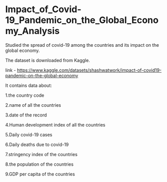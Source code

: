# Impact_of_Covid-19_Pandemic_on_the_Global_Economy_Analysis
Studied the spread of covid-19 among the countries and its impact on the global economy. 

The dataset is downloaded from Kaggle.

link - https://www.kaggle.com/datasets/shashwatwork/impact-of-covid19-pandemic-on-the-global-economy

It contains data about:
 
  1.the country code
  
  2.name of all the countries
  
  3.date of the record
  
  4.Human development index of all the countries
  
  5.Daily covid-19 cases
  
  6.Daily deaths due to covid-19
  
  7.stringency index of the countries
  
  8.the population of the countries 
  
  9.GDP per capita of the countries
